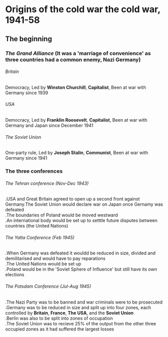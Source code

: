 # Origins of the cold war the cold war, 1941-58
## The beginning
### _The Grand Alliance_ (It was a 'marriage of convenience' as three countries had a common enemy, Nazi Germany)
###### Britain
Democracy, Led by __Winston Churchill__, __Capitalist__, Been at war with Germany since 1939
###### USA
Democracy, Led by __Franklin Roosevelt__, __Capitalist__, Been at war with Germany and Japan since December 1941
###### The Soviet Union
One-party rule, Led by __Joseph Stalin__, __Communist__, Been at war with Germany since 1941
### The three conferences
###### The Tehran conference (Nov-Dec 1943)
.USA and Great Britain agreed to open up a second front against Germany.The Soviet Union would declare war on Japan once Gernamy was defeated  
.The boundaries of Poland would be moved westward  
.An international body would be set up to setttle future disputes between countries (the United Nations)  
###### The Yalta Conference (Feb 1945)
.When Germany was defeated it wouldd be reduced in size, divided and demilitarised and would have to pay reparations  
.The United Nations would be set up  
.Poland would be in the 'Soviet Sphere of Influence' but still have its own elections  
###### The Potsdam Conference (Jul-Aug 1945)
.The Nazi Party was to be banned and war criminals were to be prosecuted  
.Germany was to be reduced in size and split up into four zones, each controlled by __Britain__, __France__, __The USA__, and the __Soviet Union__  
.Berlin was also to be split into zones of occupation  
.The Soviet Union was to recieve 25% of the output from the other three occupied zones as it had suffered the largest losses  

